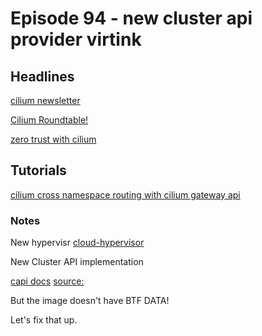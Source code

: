 # Episode 94 - new cluster api provider virtink

## Headlines

[cilium newsletter](https://isovalent-9197153.hs-sites.com/echo-news-episode-30-cilium-on-nomad-and-gateway-api.-ebpf-fuzzer-and-on-windows-1)

[Cilium Roundtable!](https://isovalent.site/3J4hrvw)

[zero trust with cilium](https://isovalent.com/blog/post/zero-trust-security-with-cilium-and-ebpf/)

## Tutorials

[cilium cross namespace routing with cilium gateway api](https://isovalent.com/blog/post/tutorial-cross-namespace-routing-with-cilium-gateway-api/)


### Notes

New hypervisr [cloud-hypervisor](https://www.cloudhypervisor.org/)

New Cluster API implementation


[capi docs](https://main.cluster-api.sigs.k8s.io/user/quick-start.html)
[source:](https://github.com/smartxworks/cluster-api-provider-virtink)

But the image doesn't have BTF DATA!

Let's fix that up.
